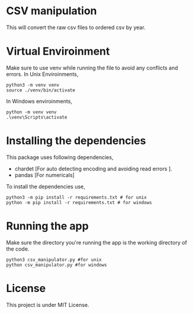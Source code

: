# CSV manipulation
This will convert the raw csv files to ordered csv by year.
# Virtual Enviroinment
Make sure to use venv while running the file to avoid any conflicts and errors.
In Unix Enviroinments,
```
python3 -m venv venv
source ./venv/bin/activate
```
In Windows enviroinments,
```
python -m venv venv
.\venv\Scripts\activate
```
# Installing the dependencies
This package uses following dependencies,
- chardet [For auto detecting encoding and avoiding read errors ].
- pandas [For numericals]

To install the dependencies use,
```
python3 -m pip install -r requirements.txt # for unix
python -m pip install -r requirements.txt # for windows
```
# Running the app
Make sure the directory you're running the app is the working directory of the code.

```
python3 csv_manipulator.py #for unix
python csv_manipulator.py #for windows
```
# License
This project is under MIT License.
